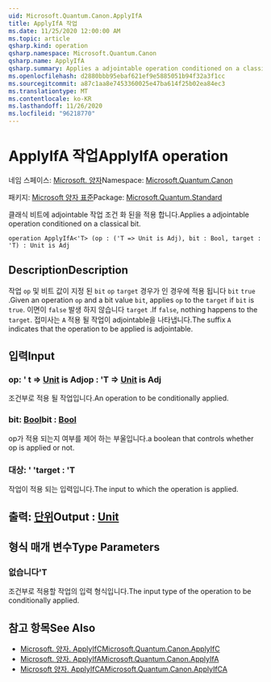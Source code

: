 ```yaml
---
uid: Microsoft.Quantum.Canon.ApplyIfA
title: ApplyIfA 작업
ms.date: 11/25/2020 12:00:00 AM
ms.topic: article
qsharp.kind: operation
qsharp.namespace: Microsoft.Quantum.Canon
qsharp.name: ApplyIfA
qsharp.summary: Applies a adjointable operation conditioned on a classical bit.
ms.openlocfilehash: d2880bbb95ebaf621ef9e5885051b94f32a3f1cc
ms.sourcegitcommit: a87c1aa8e7453360025e47ba614f25b02ea84ec3
ms.translationtype: MT
ms.contentlocale: ko-KR
ms.lasthandoff: 11/26/2020
ms.locfileid: "96218770"
---
```

# <a name="applyifa-operation"></a><span data-ttu-id="78ecf-102">ApplyIfA 작업</span><span class="sxs-lookup"><span data-stu-id="78ecf-102">ApplyIfA operation</span></span>

<span data-ttu-id="78ecf-103">네임 스페이스: [Microsoft. 양자](xref:Microsoft.Quantum.Canon)</span><span class="sxs-lookup"><span data-stu-id="78ecf-103">Namespace: [Microsoft.Quantum.Canon](xref:Microsoft.Quantum.Canon)</span></span>

<span data-ttu-id="78ecf-104">패키지: [Microsoft 양자 표준](https://nuget.org/packages/Microsoft.Quantum.Standard)</span><span class="sxs-lookup"><span data-stu-id="78ecf-104">Package: [Microsoft.Quantum.Standard](https://nuget.org/packages/Microsoft.Quantum.Standard)</span></span>


<span data-ttu-id="78ecf-105">클래식 비트에 adjointable 작업 조건 화 된을 적용 합니다.</span><span class="sxs-lookup"><span data-stu-id="78ecf-105">Applies a adjointable operation conditioned on a classical bit.</span></span>

```qsharp
operation ApplyIfA<'T> (op : ('T => Unit is Adj), bit : Bool, target : 'T) : Unit is Adj
```


## <a name="description"></a><span data-ttu-id="78ecf-106">Description</span><span class="sxs-lookup"><span data-stu-id="78ecf-106">Description</span></span>

<span data-ttu-id="78ecf-107">작업 `op` 및 비트 값이 지정 된 `bit` `op` `target` 경우가 인 경우에 적용 됩니다 `bit` `true` .</span><span class="sxs-lookup"><span data-stu-id="78ecf-107">Given an operation `op` and a bit value `bit`, applies `op` to the `target` if `bit` is `true`.</span></span> <span data-ttu-id="78ecf-108">이면이 `false` 발생 하지 않습니다 `target` .</span><span class="sxs-lookup"><span data-stu-id="78ecf-108">If `false`, nothing happens to the `target`.</span></span>
<span data-ttu-id="78ecf-109">접미사는 `A` 적용 될 작업이 adjointable을 나타냅니다.</span><span class="sxs-lookup"><span data-stu-id="78ecf-109">The suffix `A` indicates that the operation to be applied is adjointable.</span></span>

## <a name="input"></a><span data-ttu-id="78ecf-110">입력</span><span class="sxs-lookup"><span data-stu-id="78ecf-110">Input</span></span>

### <a name="op--t--unit--is-adj"></a><span data-ttu-id="78ecf-111">op: ' t => [Unit](xref:microsoft.quantum.lang-ref.unit)  is Adj</span><span class="sxs-lookup"><span data-stu-id="78ecf-111">op : 'T => [Unit](xref:microsoft.quantum.lang-ref.unit)  is Adj</span></span>

<span data-ttu-id="78ecf-112">조건부로 적용 될 작업입니다.</span><span class="sxs-lookup"><span data-stu-id="78ecf-112">An operation to be conditionally applied.</span></span>


### <a name="bit--bool"></a><span data-ttu-id="78ecf-113">bit: [Bool](xref:microsoft.quantum.lang-ref.bool)</span><span class="sxs-lookup"><span data-stu-id="78ecf-113">bit : [Bool](xref:microsoft.quantum.lang-ref.bool)</span></span>

<span data-ttu-id="78ecf-114">op가 적용 되는지 여부를 제어 하는 부울입니다.</span><span class="sxs-lookup"><span data-stu-id="78ecf-114">a boolean that controls whether op is applied or not.</span></span>


### <a name="target--t"></a><span data-ttu-id="78ecf-115">대상: ' '</span><span class="sxs-lookup"><span data-stu-id="78ecf-115">target : 'T</span></span>

<span data-ttu-id="78ecf-116">작업이 적용 되는 입력입니다.</span><span class="sxs-lookup"><span data-stu-id="78ecf-116">The input to which the operation is applied.</span></span>



## <a name="output--unit"></a><span data-ttu-id="78ecf-117">출력: [단위](xref:microsoft.quantum.lang-ref.unit)</span><span class="sxs-lookup"><span data-stu-id="78ecf-117">Output : [Unit](xref:microsoft.quantum.lang-ref.unit)</span></span>



## <a name="type-parameters"></a><span data-ttu-id="78ecf-118">형식 매개 변수</span><span class="sxs-lookup"><span data-stu-id="78ecf-118">Type Parameters</span></span>

### <a name="t"></a><span data-ttu-id="78ecf-119">없습니다</span><span class="sxs-lookup"><span data-stu-id="78ecf-119">'T</span></span>

<span data-ttu-id="78ecf-120">조건부로 적용할 작업의 입력 형식입니다.</span><span class="sxs-lookup"><span data-stu-id="78ecf-120">The input type of the operation to be conditionally applied.</span></span>

## <a name="see-also"></a><span data-ttu-id="78ecf-121">참고 항목</span><span class="sxs-lookup"><span data-stu-id="78ecf-121">See Also</span></span>

- [<span data-ttu-id="78ecf-122">Microsoft. 양자. ApplyIfC</span><span class="sxs-lookup"><span data-stu-id="78ecf-122">Microsoft.Quantum.Canon.ApplyIfC</span></span>](xref:Microsoft.Quantum.Canon.ApplyIfC)
- [<span data-ttu-id="78ecf-123">Microsoft. 양자. ApplyIfA</span><span class="sxs-lookup"><span data-stu-id="78ecf-123">Microsoft.Quantum.Canon.ApplyIfA</span></span>](xref:Microsoft.Quantum.Canon.ApplyIfA)
- [<span data-ttu-id="78ecf-124">Microsoft 양자. ApplyIfCA</span><span class="sxs-lookup"><span data-stu-id="78ecf-124">Microsoft.Quantum.Canon.ApplyIfCA</span></span>](xref:Microsoft.Quantum.Canon.ApplyIfCA)